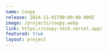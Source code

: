 ```yaml
---
name: Coupy
release: 2024-11-01T00:00:00.000Z
image: /projects/coupy.webp
link: https://coupy-tech.vercel.app/
featured: true
layout: project
---
```

